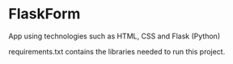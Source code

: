 # FlaskForm
App using technologies such as HTML, CSS and Flask (Python)

requirements.txt contains the libraries needed to run this project. 
